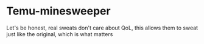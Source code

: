 # Temu-minesweeper
Let's be honest, real sweats don't care about QoL, this allows them to sweat just like the original, which is what matters

